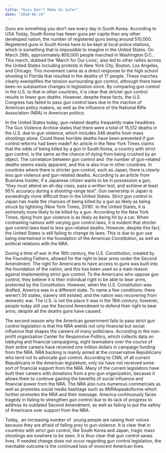 ```yaml
---
title: "Guns Don’t Make Us Safer"
date: "2018-06-29"
---
```


Guns are something you don’t see every day in South Korea. According to USA Today, South Korea has fewer guns per capita than any other developed nation, the number of registered guns being around 510,000. Registered guns in South Korea have to be kept at local police stations, which is something that is impossible to imagine in the United States. On March 28th, approximately 800,000 people marched in Washington D.C.. This march, dubbed the ‘March for Our Lives’, also led to other rallies across the United States including protests in New York City, Boston, Los Angeles, and Chicago. This movement came as a direct response to the high school shooting in Florida that resulted in the deaths of 17 people. These marches clearly exemplifies the tension surrounding gun control, although there have been no substantive changes in legislation since. By comparing gun control in the U.S. to that in other countries, it is clear that stricter gun control results in fewer gun deaths. However, despite these facts, the U.S. Congress has failed to pass gun control laws due to the inaction of American policy makers, as well as the influence of the National Rifle Association (NRA) in American politics.

In the United States today, gun-related deaths frequently make headlines. The Gun Violence Archive states that there were a total of 15,512 deaths in the U.S. due to gun violence, which includes 346 deaths from mass shootings alone. Could these horrible deaths have been prevented if gun control reforms had been made? An article in the New York Times claims that the odds of being killed by a gun in South Korea, a country with strict gun control, is the same as the chance of dying from being crushed by an object. The correlation between gun control and  the number of gun-related deaths seems easily apparent, and this is also true in other countries. In countries where there is stricter gun control, such as Japan, there is clearly less gun violence and gun-related deaths. According to an article from Business Insider, if a Japanese citizen wants to be in possession a gun, “they must attend an all-day class, pass a written test, and achieve at least 95% accuracy during a shooting-range test”. Gun ownership in Japan is exceedingly more difficult than in the United States. Strict gun control in Japan has made the chances of being killed by a gun as likely as being struck by lightning (New York Times, 2016). In the United States, it is extremely more likely to be killed by a gun. According to the New York Times, dying from gun violence is as likely as being hit by a car. When contrasting nations with varying gun control laws, it is evident that stricter gun control laws lead to less gun-related deaths. However, despite this fact, the United States is still failing to change its laws. This is due to gun use being intertwined in the foundation of the American Constitution, as well as political relations with the NRA.

During a time of war in the 18th century, the U.S. Constitution, created by the Founding Fathers, allowed for the right to bear arms under the Second Amendment. The right for Americans to have access to guns was built into the foundation of the nation, and this has been used as a main reason against implementing strict gun control. To the Americans who oppose gun control, they believe it is their individual right to be able to bear arms, protected by the Constitution. However, when the U.S. Constitution was drafted, America was in a different state. To name a few conditions: there weren’t 50 states, slavery still existed, and the nation was recovering from domestic war. The U.S. is not the place it was in the 18th century; however, people today still use the Second Amendment to defend their right to bear arms, despite all the deaths guns have caused.

The second reason why the American government fails to pass strict gun control legislation is that the NRA wields not only financial but social influence that shapes the careers of many politicians. According to the non-profit organization Center for Responsive Politics, which collects data on lobbying and financial campaigning, eight lawmakers over the course of their entire careers have received one million dollars in campaign funding from the NRA. NRA backing is mainly aimed at the conservative Republicans who tend not to advocate gun control. According to CNN, of all current Republicans in the American legislature, only six have not received some sort of financial support from the NRA. Many of the current legislators have built their careers with donations from a pro-gun organization, because it allows them to continue gaining the benefits of social influence and financial power from the NRA. The NRA also runs numerous commercials as well as promotes social media hashtags such as #NRAspeaksforme which further promotes the NRA and their message. America continuously faces tragedy in failing to strengthen gun control due to its lack of progress to address its outdated Second Amendment, as well as failing to put the safety of Americans over support from the NRA.

Today,  an increasing number of  young people are raising their voices because they are afraid of falling prey to gun violence. It is clear that in countries with strict gun control, like South Korea and Japan, tragic mass shootings are nowhere to be seen. It is thus clear that gun control saves lives. If needed change does not occur regarding gun control legislation, the inevitable outcome is the continued loss of innocent American lives.

